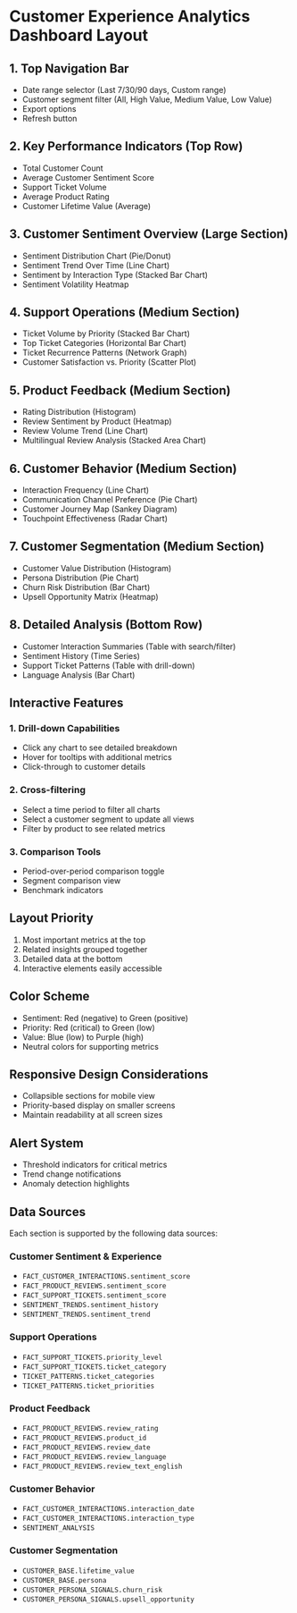 # Customer Experience Analytics Dashboard Layout

## 1. Top Navigation Bar
- Date range selector (Last 7/30/90 days, Custom range)
- Customer segment filter (All, High Value, Medium Value, Low Value)
- Export options
- Refresh button

## 2. Key Performance Indicators (Top Row)
- Total Customer Count
- Average Customer Sentiment Score
- Support Ticket Volume
- Average Product Rating
- Customer Lifetime Value (Average)

## 3. Customer Sentiment Overview (Large Section)
- Sentiment Distribution Chart (Pie/Donut)
- Sentiment Trend Over Time (Line Chart)
- Sentiment by Interaction Type (Stacked Bar Chart)
- Sentiment Volatility Heatmap

## 4. Support Operations (Medium Section)
- Ticket Volume by Priority (Stacked Bar Chart)
- Top Ticket Categories (Horizontal Bar Chart)
- Ticket Recurrence Patterns (Network Graph)
- Customer Satisfaction vs. Priority (Scatter Plot)

## 5. Product Feedback (Medium Section)
- Rating Distribution (Histogram)
- Review Sentiment by Product (Heatmap)
- Review Volume Trend (Line Chart)
- Multilingual Review Analysis (Stacked Area Chart)

## 6. Customer Behavior (Medium Section)
- Interaction Frequency (Line Chart)
- Communication Channel Preference (Pie Chart)
- Customer Journey Map (Sankey Diagram)
- Touchpoint Effectiveness (Radar Chart)

## 7. Customer Segmentation (Medium Section)
- Customer Value Distribution (Histogram)
- Persona Distribution (Pie Chart)
- Churn Risk Distribution (Bar Chart)
- Upsell Opportunity Matrix (Heatmap)

## 8. Detailed Analysis (Bottom Row)
- Customer Interaction Summaries (Table with search/filter)
- Sentiment History (Time Series)
- Support Ticket Patterns (Table with drill-down)
- Language Analysis (Bar Chart)

## Interactive Features

### 1. Drill-down Capabilities
- Click any chart to see detailed breakdown
- Hover for tooltips with additional metrics
- Click-through to customer details

### 2. Cross-filtering
- Select a time period to filter all charts
- Select a customer segment to update all views
- Filter by product to see related metrics

### 3. Comparison Tools
- Period-over-period comparison toggle
- Segment comparison view
- Benchmark indicators

## Layout Priority
1. Most important metrics at the top
2. Related insights grouped together
3. Detailed data at the bottom
4. Interactive elements easily accessible

## Color Scheme
- Sentiment: Red (negative) to Green (positive)
- Priority: Red (critical) to Green (low)
- Value: Blue (low) to Purple (high)
- Neutral colors for supporting metrics

## Responsive Design Considerations
- Collapsible sections for mobile view
- Priority-based display on smaller screens
- Maintain readability at all screen sizes

## Alert System
- Threshold indicators for critical metrics
- Trend change notifications
- Anomaly detection highlights

## Data Sources
Each section is supported by the following data sources:

### Customer Sentiment & Experience
- `FACT_CUSTOMER_INTERACTIONS.sentiment_score`
- `FACT_PRODUCT_REVIEWS.sentiment_score`
- `FACT_SUPPORT_TICKETS.sentiment_score`
- `SENTIMENT_TRENDS.sentiment_history`
- `SENTIMENT_TRENDS.sentiment_trend`

### Support Operations
- `FACT_SUPPORT_TICKETS.priority_level`
- `FACT_SUPPORT_TICKETS.ticket_category`
- `TICKET_PATTERNS.ticket_categories`
- `TICKET_PATTERNS.ticket_priorities`

### Product Feedback
- `FACT_PRODUCT_REVIEWS.review_rating`
- `FACT_PRODUCT_REVIEWS.product_id`
- `FACT_PRODUCT_REVIEWS.review_date`
- `FACT_PRODUCT_REVIEWS.review_language`
- `FACT_PRODUCT_REVIEWS.review_text_english`

### Customer Behavior
- `FACT_CUSTOMER_INTERACTIONS.interaction_date`
- `FACT_CUSTOMER_INTERACTIONS.interaction_type`
- `SENTIMENT_ANALYSIS`

### Customer Segmentation
- `CUSTOMER_BASE.lifetime_value`
- `CUSTOMER_BASE.persona`
- `CUSTOMER_PERSONA_SIGNALS.churn_risk`
- `CUSTOMER_PERSONA_SIGNALS.upsell_opportunity`
